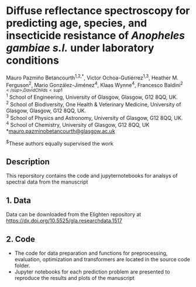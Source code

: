 # Diffuse reflectance spectroscopy for predicting age, species, and insecticide resistance of *Anopheles gambiae s.l.* under laboratory conditions

Mauro Pazmiño Betancourth<sup>1,2,*</sup>, Victor Ochoa-Gutiérrez<sup>1,3</sup>, Heather M. Ferguson<sup>2</sup>, Mario González-Jiménez<sup>4</sup>, Klaas Wynne<sup>4</sup>, Francesco Baldini<sup>2$</sup>, David Childs<sup1$</sup><br>
<sup>1</sup> School of Engineering, University of Glasgow, Glasgow, G12 8QQ, UK.<br>
<sup>2</sup> School of Biodiversity, One Health & Veterinary Medicine, University of Glasgow, Glasgow, G12 8QQ, UK.<br>
<sup>3</sup> School of Physics and Astronomy, University of Glasgow, G12 8QQ, UK.<br>
<sup>4</sup> School of Chemistry, University of Glasgow, G12 8QQ, UK<br>
*mauro.pazminobetancourth@glasgow.ac.uk

<sup>$</sup>These authors equally supervised the work

## Description
This reporsitory contains the code and jupyternotebooks for analsys of spectral data from the manuscript

## 1. Data
Data can be downloaded from the Elighten repository at https://dx.doi.org/10.5525/gla.researchdata.1517


## 2. Code
- The code for data preparation and functions for  preprocessing, evaluation, optimization and transformers are located in the source code folder.
- Jupyter notebooks for each prediction problem are presented to reproduce the results and plots of the manuscript 

